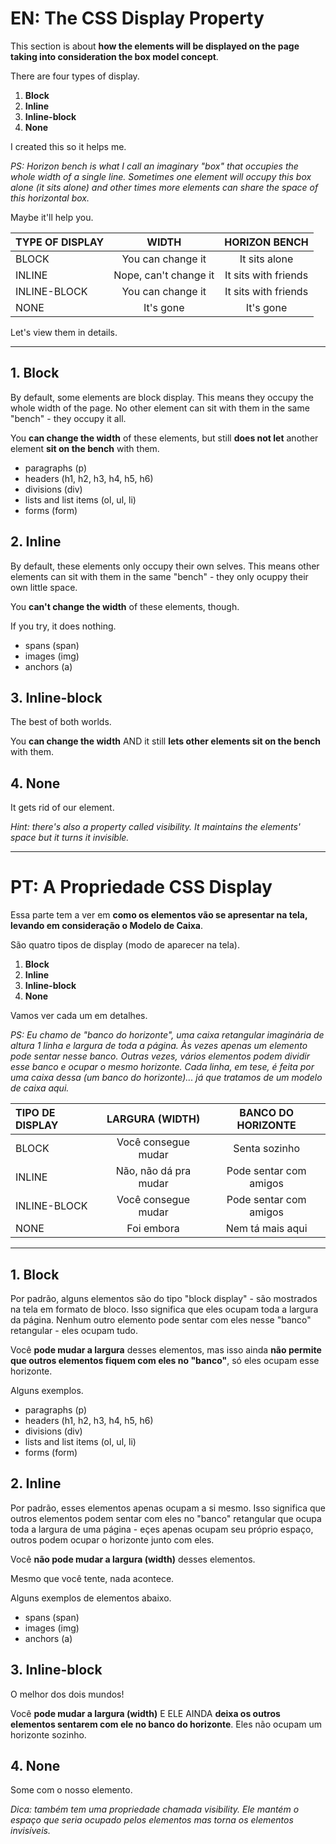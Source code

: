 # EN: The CSS Display Property

This section is about **how the elements will be displayed on the page taking into consideration the box model concept**.

There are four types of display.

1. **Block**
2. **Inline**
3. **Inline-block**
4. **None**

I created this so it helps me.

*PS: Horizon bench is what I call an imaginary "box" that occupies the whole width of a single line. Sometimes one element will occupy this box alone (it sits alone) and other times more elements can share the space of this horizontal box.*

Maybe it'll help you.

TYPE OF DISPLAY | WIDTH | HORIZON BENCH 
:----------------|:-------:|:-----------------:
BLOCK | You can change it | It sits alone
INLINE | Nope, can't change it | It sits with friends
INLINE-BLOCK | You can change it | It sits with friends
NONE | It's gone | It's gone


Let's view them in details.

---

## 1. Block
By default, some elements are block display. This means they occupy the whole width of the page. No other element can sit with them in the same "bench" - they occupy it all.

You **can change the width** of these elements, but still **does not let** another element **sit on the bench** with them.

- paragraphs (p)
- headers (h1, h2, h3, h4, h5, h6)
- divisions (div)
- lists and list items (ol, ul, li)
- forms (form)

## 2. Inline
By default, these elements only occupy their own selves. This means other elements can sit with them in the same "bench" - they only ocuppy their own little space.

You **can't change the width** of these elements, though.

If you try, it does nothing.

- spans (span)
- images (img)
- anchors (a)

## 3. Inline-block
The best of both worlds.
 
You **can change the width** AND it still **lets other elements sit on the bench** with them.

## 4. None

It gets rid of our element.

*Hint: there's also a property called visibility. It maintains the elements' space but it turns it invisible.*

---
# PT: A Propriedade CSS Display

Essa parte tem a ver em **como os elementos vão se apresentar na tela, levando em consideração o Modelo de Caixa**.

São quatro tipos de display (modo de aparecer na tela).

1. **Block**
2. **Inline**
3. **Inline-block**
4. **None**

Vamos ver cada um em detalhes.

*PS: Eu chamo de "banco do horizonte", uma caixa retangular imaginária de altura 1 linha e largura de toda a página. Às vezes apenas um elemento pode sentar nesse banco. Outras vezes, vários elementos podem dividir esse banco e ocupar o mesmo horizonte. Cada linha, em tese, é feita por uma caixa dessa (um banco do horizonte)... já que tratamos de um modelo de caixa aqui.*

TIPO DE DISPLAY | LARGURA (WIDTH) | BANCO DO HORIZONTE
:----------------|:-------:|:-----------------:
BLOCK | Você consegue mudar | Senta sozinho
INLINE | Não, não dá pra mudar | Pode sentar com amigos
INLINE-BLOCK | Você consegue mudar | Pode sentar com amigos
NONE | Foi embora | Nem tá mais aqui

---

## 1. Block

Por padrão, alguns elementos são do tipo "block display" - são mostrados na tela em formato de bloco. Isso significa que eles ocupam toda a largura da página. Nenhum outro elemento pode sentar com eles nesse "banco" retangular - eles ocupam tudo. 

Você **pode mudar a largura** desses elementos, mas isso ainda **não permite que outros elementos fiquem com eles no "banco"**, só eles ocupam esse horizonte.

Alguns exemplos.

- paragraphs (p)
- headers (h1, h2, h3, h4, h5, h6)
- divisions (div)
- lists and list items (ol, ul, li)
- forms (form)


## 2. Inline

Por padrão, esses elementos apenas ocupam a si mesmo. Isso significa que outros elementos podem sentar com eles no "banco" retangular que ocupa toda a largura de uma página - eçes apenas ocupam seu próprio espaço, outros podem ocupar o horizonte junto com eles.

Você **não pode mudar a largura (width)** desses elementos. 

Mesmo que você tente, nada acontece. 

Alguns exemplos de elementos abaixo.

- spans (span)
- images (img)
- anchors (a)


## 3. Inline-block

O melhor dos dois mundos!

Você **pode mudar a largura (width)** E ELE AINDA **deixa os outros elementos sentarem com ele no banco do horizonte**. Eles não ocupam um horizonte sozinho. 

## 4. None

Some com o nosso elemento. 

*Dica: também tem uma propriedade chamada visibility. Ele mantém o espaço que seria ocupado pelos elementos mas torna os elementos invisíveis.*